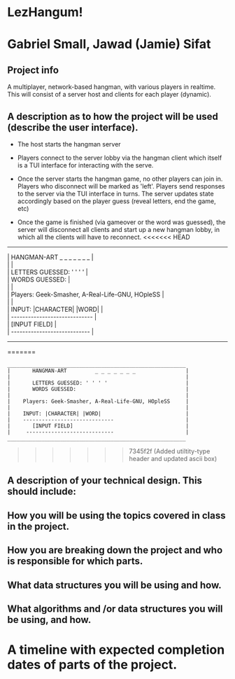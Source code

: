 # LezHangum!

# Gabriel Small, Jawad (Jamie) Sifat
        
## Project info

A multiplayer, network-based hangman, with various players in realtime. This will consist of a server host and clients for each player (dynamic).



    
## A description as to how the project will be used (describe the user interface).

- The host starts the hangman server

- Players connect to the server lobby via the hangman client which itself is a TUI 
interface for interacting with the serve.

- Once the server starts the hangman game, no other players can join in. Players
who disconnect will be marked as 'left'. Players send responses to the server
via the TUI interface in turns. The server updates state accordingly based on the
player guess (reveal letters, end the game, etc)

- Once the game is finished (via gameover or the word was guessed), the server will
disconnect all clients and start up a new hangman lobby, in which all the clients
will have to reconnect. 
<<<<<<< HEAD
_________________________________________________________  
|       HANGMAN-ART         _ _ _ _ _ _ _               |  
|							|  
|       LETTERS GUESSED: ' ' ' '                        |  
|	WORDS GUESSED:                                  |   
|       						|  
|    Players: Geek-Smasher, A-Real-Life-GNU, HOpleSS    |              
|							|  
|    INPUT: |CHARACTER| |WORD|                          |  
|    -----------------------------                      |  
|	[INPUT FIELD]					|  
|     ----------------------------                      |  
_________________________________________________________  
=======

```
_________________________________________________________
|       HANGMAN-ART         _ _ _ _ _ _ _                | 
|                                                        |  
|       LETTERS GUESSED: ' ' ' '                         | 
|       WORDS GUESSED:                                   | 
|                                                        |
|    Players: Geek-Smasher, A-Real-Life-GNU, HOpleSS     |           
|                                                        | 
|    INPUT: |CHARACTER| |WORD|                           |
|    -----------------------------                       |
|       [INPUT FIELD]                                    |
|     ----------------------------                       |
_________________________________________________________
```
>>>>>>> 7345f2f (Added utiltity-type header and updated ascii box)

## A description of your technical design. This should include:
   
## How you will be using the topics covered in class in the project.
     
## How you are breaking down the project and who is responsible for which parts.
  
## What data structures you will be using and how.
     
## What algorithms and /or data structures you will be using, and how.
    
# A timeline with expected completion dates of parts of the project.
